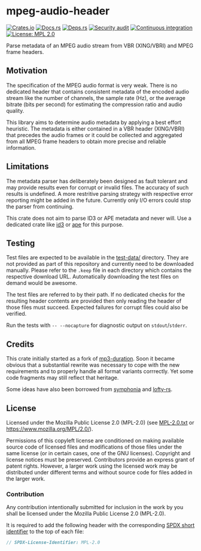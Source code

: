 <!-- SPDX-FileCopyrightText: The mpeg-audio-header authors -->
<!-- SPDX-License-Identifier: MPL-2.0 -->

# mpeg-audio-header

[![Crates.io](https://img.shields.io/crates/v/mpeg-audio-header.svg)](https://crates.io/crates/mpeg-audio-header)
[![Docs.rs](https://docs.rs/mpeg-audio-header/badge.svg)](https://docs.rs/mpeg-audio-header)
[![Deps.rs](https://deps.rs/repo/github/uklotzde/mpeg-audio-header/status.svg)](https://deps.rs/repo/github/uklotzde/mpeg-audio-header)
[![Security audit](https://github.com/uklotzde/mpeg-audio-header/actions/workflows/security-audit.yaml/badge.svg)](https://github.com/uklotzde/mpeg-audio-header/actions/workflows/security-audit.yaml)
[![Continuous integration](https://github.com/uklotzde/mpeg-audio-header/actions/workflows/continuous-integration.yaml/badge.svg)](https://github.com/uklotzde/mpeg-audio-header/actions/workflows/continuous-integration.yaml)
[![License: MPL 2.0](https://img.shields.io/badge/License-MPL_2.0-brightgreen.svg)](https://opensource.org/licenses/MPL-2.0)

Parse metadata of an MPEG audio stream from VBR (XING/VBRI) and MPEG frame headers.

## Motivation

The specification of the MPEG audio format is very weak. There is no dedicated header that
contains consistent metadata of the encoded audio stream like the number of channels,
the sample rate (Hz), or the average bitrate (bits per second) for estimating the
compression ratio and audio quality.

This library aims to determine audio metadata by applying a best effort heuristic.
The metadata is either contained in a VBR header (XING/VBRI) that precedes the audio
frames or it could be collected and aggregated from all MPEG frame headers to obtain
more precise and reliable information.

## Limitations

The metadata parser has deliberately been designed as fault tolerant and
may provide results even for corrupt or invalid files. The accuracy of such
results is undefined. A more restritive parsing strategy with respective
error reporting might be added in the future. Currently only I/O errors
could stop the parser from continuing.

This crate does not aim to parse ID3 or APE metadata and never will.
Use a dedicated crate like [id3](https://crates.io/crates/id3) or
[ape](https://crates.io/crates/ape) for this purpose.

## Testing

Test files are expected to be available in the [test-data/](./test/data/) directory.
They are not provided as part of this repository and currently need to be downloaded
manually. Please refer to the `.keep` file in each directory which contains the
respective download URL. Automatically downloading the test files on demand would
be awesome.

The test files are referred to by their path. If no dedicated checks for the
resulting header contents are provided then only reading the header of those
files must succeed. Expected failures for corrupt files could also be verified.

Run the tests with `-- --nocapture` for diagnostic output on `stdout`/`stderr`.

## Credits

This crate initially started as a fork of [mp3-duration](https://crates.io/crates/mp3-duration).
Soon it became obvious that a substantial rewrite was necessary to cope with the new
requirements and to properly handle all format variants corrrectly. Yet some code
fragments may still reflect that heritage.

Some ideas have also been borrowed from [symphonia](https://crates.io/crates/symphonia)
and [lofty-rs](https://github.com/Serial-ATA/lofty-rs).

## License

Licensed under the Mozilla Public License 2.0 (MPL-2.0) (see [MPL-2.0.txt](LICENSES/MPL-2.0.txt) or <https://www.mozilla.org/MPL/2.0/>).

Permissions of this copyleft license are conditioned on making available source code of licensed files and modifications of those files under the same license (or in certain cases, one of the GNU licenses). Copyright and license notices must be preserved. Contributors provide an express grant of patent rights. However, a larger work using the licensed work may be distributed under different terms and without source code for files added in the larger work.

### Contribution

Any contribution intentionally submitted for inclusion in the work by you shall be licensed under the Mozilla Public License 2.0 (MPL-2.0).

It is required to add the following header with the corresponding [SPDX short identifier](https://spdx.dev/ids/) to the top of each file:

```rust
// SPDX-License-Identifier: MPL-2.0
```
